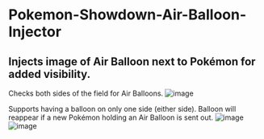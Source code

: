 # Pokemon-Showdown-Air-Balloon-Injector
## Injects image of Air Balloon next to Pokémon for added visibility.

Checks both sides of the field for Air Balloons.
![image](https://user-images.githubusercontent.com/44344493/215305088-3785df7f-d284-413e-9964-091cad28f56d.png)

Supports having a balloon on only one side (either side). Balloon will reappear if a new Pokémon holding an Air Balloon is sent out.
![image](https://user-images.githubusercontent.com/44344493/215305102-a82b8f66-5d08-4eeb-9ec9-f7b37641d5d2.png)
![image](https://user-images.githubusercontent.com/44344493/215305109-e0180808-d9ed-4e6e-9d19-132a2065ccd6.png)
